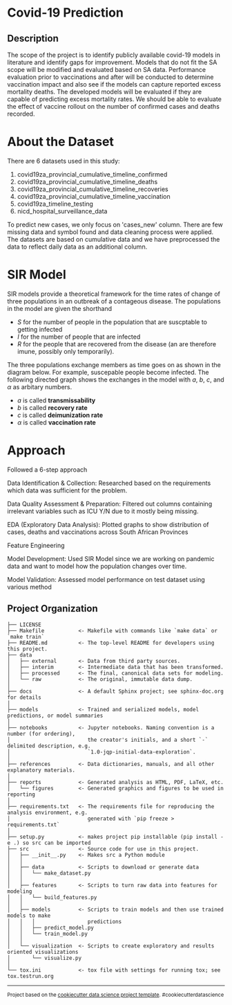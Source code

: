 Covid-19 Prediction
==============================
## Description
The scope of the project is to identify  publicly available covid-19 models in literature and identify gaps for improvement. Models that do not fit the SA scope will be modified and evaluated based on SA data. Performance evaluation prior to vaccinations and after will be conducted to determine vaccination impact and also see if the models can capture reported excess mortality deaths. The developed models will be evaluated if they are capable of predicting excess mortality rates. We should be able to evaluate the effect of vaccine rollout on the number of confirmed cases and deaths recorded.

# About the Dataset
There are 6 datasets used in this study:
1. covid19za_provincial_cumulative_timeline_confirmed
2. covid19za_provincial_cumulative_timeline_deaths
3. covid19za_provincial_cumulative_timeline_recoveries
4. covid19za_provincial_cumulative_timeline_vaccination
5. covid19za_timeline_testing
6. nicd_hospital_surveillance_data

To predict new cases, we only focus on 'cases_new' column. There are few missing data and symbol found and data cleaning process were applied. The datasets are based on cumulative data and we have preprocessed the data to reflect daily data as an additional column.

# SIR Model
SIR models provide a theoretical framework for the time rates of change of three populations in an outbreak of a contageous disease.
The populations in the model are given the shorthand 
- $S$ for the number of people in the population that are suscptable to getting infected
- $I$ for the number of people that are infected
- $R$ for the people that are recovered from the disease (an are therefore imune, possibly only temporarily).

The three populations exchange members as time goes on as shown in the diagram below. For example, suscepable people become infected. The following directed graph shows the exchanges in the model with $a,~b,~c,$ and $\alpha$ as arbitary numbers. 

- $a$ is called **transmissability**
- $b$ is called **recovery rate**
- $c$ is called **deimunization rate**
- $\alpha$ is called **vaccination rate**


# Approach
Followed a 6-step approach

Data Identification & Collection: Researched based on the requirements which data was sufficient for the problem. 

Data Quality Assessment & Preparation: Filtered out columns containing irrelevant variables such as ICU Y/N due to it mostly being missing. 

EDA (Exploratory Data Analysis): Plotted graphs to show distribution of cases, deaths and vaccinations across South African Provinces

Feature Engineering

Model Development: Used SIR Model since we are working on pandemic data and want to model how the population changes over time. 

Model Validation: Assessed model performance on test dataset using various method


Project Organization
------------

    ├── LICENSE
    ├── Makefile           <- Makefile with commands like `make data` or `make train`
    ├── README.md          <- The top-level README for developers using this project.
    ├── data
    │   ├── external       <- Data from third party sources.
    │   ├── interim        <- Intermediate data that has been transformed.
    │   ├── processed      <- The final, canonical data sets for modeling.
    │   └── raw            <- The original, immutable data dump.
    │
    ├── docs               <- A default Sphinx project; see sphinx-doc.org for details
    │
    ├── models             <- Trained and serialized models, model predictions, or model summaries
    │
    ├── notebooks          <- Jupyter notebooks. Naming convention is a number (for ordering),
    │                         the creator's initials, and a short `-` delimited description, e.g.
    │                         `1.0-jqp-initial-data-exploration`.
    │
    ├── references         <- Data dictionaries, manuals, and all other explanatory materials.
    │
    ├── reports            <- Generated analysis as HTML, PDF, LaTeX, etc.
    │   └── figures        <- Generated graphics and figures to be used in reporting
    │
    ├── requirements.txt   <- The requirements file for reproducing the analysis environment, e.g.
    │                         generated with `pip freeze > requirements.txt`
    │
    ├── setup.py           <- makes project pip installable (pip install -e .) so src can be imported
    ├── src                <- Source code for use in this project.
    │   ├── __init__.py    <- Makes src a Python module
    │   │
    │   ├── data           <- Scripts to download or generate data
    │   │   └── make_dataset.py
    │   │
    │   ├── features       <- Scripts to turn raw data into features for modeling
    │   │   └── build_features.py
    │   │
    │   ├── models         <- Scripts to train models and then use trained models to make
    │   │   │                 predictions
    │   │   ├── predict_model.py
    │   │   └── train_model.py
    │   │
    │   └── visualization  <- Scripts to create exploratory and results oriented visualizations
    │       └── visualize.py
    │
    └── tox.ini            <- tox file with settings for running tox; see tox.testrun.org


--------

<p><small>Project based on the <a target="_blank" href="https://drivendata.github.io/cookiecutter-data-science/">cookiecutter data science project template</a>. #cookiecutterdatascience</small></p>

